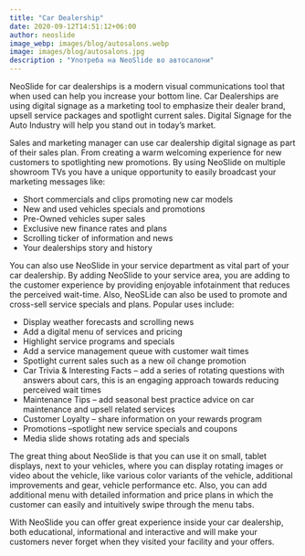 ```yaml
---
title: "Car Dealership"
date: 2020-09-12T14:51:12+06:00
author: neoslide
image_webp: images/blog/autosalons.webp
image: images/blog/autosalons.jpg
description : "Употреба на NeoSlide во автосалони"
---
```

NeoSlide for car dealerships is a modern visual communications tool that when used can help you increase your bottom line. Car Dealerships are using digital signage as a marketing tool to emphasize their dealer brand, upsell service packages and spotlight current sales. Digital Signage for the Auto Industry will help you stand out in today’s market. 

Sales and marketing manager can use car dealership digital signage as part of their sales plan. From creating a warm welcoming experience for new customers to spotlighting new promotions. By using NeoSlide on multiple showroom TVs you have a unique opportunity to easily broadcast your marketing messages like:
- Short commercials and clips promoting new car models
- New and used vehicles specials and promotions
- Pre-Owned vehicles super sales
- Exclusive new finance rates and plans
- Scrolling ticker of information and news
- Your dealerships story and history

You can also use NeoSlide in your service department as vital part of your car dealership. By adding NeoSlide to your service area, you are adding to the customer experience by providing enjoyable infotainment that reduces the perceived wait-time. Also, NeoSLide can also be used to promote and cross-sell service specials and plans. Popular uses include:
- Display weather forecasts and scrolling news
- Add a digital menu of services and pricing
- Highlight service programs and specials
- Add a service management queue with customer wait times
- Spotlight current sales such as a new oil change promotion
- Car Trivia & Interesting Facts – add a series of rotating questions with answers about cars, this is an engaging approach towards reducing perceived wait times
- Maintenance Tips – add seasonal best practice advice on car maintenance and upsell related services
- Customer Loyalty – share information on your rewards program
- Promotions –spotlight new service specials and coupons
- Media slide shows rotating ads and specials

The great thing about NeoSlide is that you can use it on small, tablet displays, next to your vehicles, where you can display rotating images or video about the vehicle, like various color variants of the vehicle, additional improvements and gear, vehicle performance etc. Also, you can add additional menu with detailed information and price plans in which the customer can easily and intuitively swipe through the menu tabs.

With NeoSlide you can offer great experience inside your car dealership, both educational, informational and interactive and will make your customers never forget when they visited your facility and your offers.